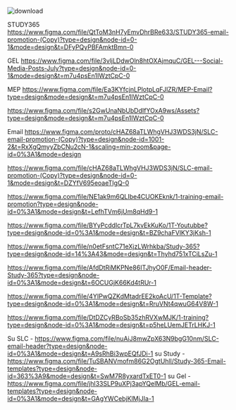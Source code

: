 
![download](https://github.com/sohaniabeywickrama/UI-UX-Developer-Intern/assets/99112193/4e818388-9c8d-4f8f-afe4-cff176541cfa)


  STUDY365 
  https://www.figma.com/file/QtToM3nH7yEmvDhrBRe633/STUDY365-email-promotion-(Copy)?type=design&node-id=0-1&mode=design&t=DFyPQyPBFAmktBmn-0


  GEL
  https://www.figma.com/file/3vljLDdwOln8htOXAjmquC/GEL---Social-Media-Posts-July?type=design&node-id=0-1&mode=design&t=m7u4psEn1IWztCpC-0

  MEP
  https://www.figma.com/file/Ea3KYfcjnLPlotpLqFJlZR/MEP-Email?type=design&mode=design&t=m7u4psEn1IWztCpC-0

  
https://www.figma.com/file/s2GwUnaNbUbDdIfYOxA9ws/Assets?type=design&mode=design&t=m7u4psEn1IWztCpC-0

Email 
https://www.figma.com/proto/cHAZ68aTLWhgVHJ3WDS3jN/SLC-email-promotion-(Copy)?type=design&node-id=1001-2&t=RxXgQmyyZbCNu2cN-1&scaling=min-zoom&page-id=0%3A1&mode=design

https://www.figma.com/file/cHAZ68aTLWhgVHJ3WDS3jN/SLC-email-promotion-(Copy)?type=design&node-id=0-1&mode=design&t=DZYfV695eoaeTIgQ-0

https://www.figma.com/file/NE1ak9m6QLIbe4CUOKEknk/1-training-email-promotion?type=design&node-id=0%3A1&mode=design&t=LefhTVm6jUm8qHd9-1

https://www.figma.com/file/BYyPcddlcrTpL7kvEkKuKo/1T-Youtubbe?type=design&node-id=0%3A1&mode=design&t=BZ9chaFVlKY3jKsh-1

https://www.figma.com/file/n0etFsntC71eXjzLWrhkba/Study-365?type=design&node-id=14%3A43&mode=design&t=Thyhd751xTCiLsZu-1

https://www.figma.com/file/AfdDtRiMKPNe86ITJhyO0F/Email-header-Study-365?type=design&node-id=0%3A1&mode=design&t=6OCUGjK66Kd4tRUr-1

https://www.figma.com/file/4YIPwQZKdMtadrEE2koAcU/1T-Template?type=design&node-id=0%3A1&mode=design&t=RruVNt4qwuG64V8W-1

https://www.figma.com/file/DtDZCyRBoSb35zhRVXwMJK/1-training?type=design&node-id=0%3A1&mode=design&t=p5heLUemJETrLHKJ-1

Su SLC - https://www.figma.com/file/nuAiJ8mwZpX63N9bgG10nm/SLC-email-header?type=design&node-id=0%3A1&mode=design&t=A9sRhBi3wpEQfJDi-1
su Study - https://www.figma.com/file/TuSBANVmofm86G2OgtUhll/Study-365-Email-templates?type=design&node-id=363%3A9&mode=design&t=SwM7R8yxardTxET0-1
su Gel - https://www.figma.com/file/jhl33SLP9uXPj3apYQelMb/GEL-email-templates?type=design&node-id=0%3A1&mode=design&t=GAgYWCebjKlMjJIa-1



